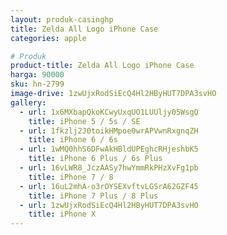 ```yaml
---
layout: produk-casinghp
title: Zelda All Logo iPhone Case
categories: apple

# Produk
product-title: Zelda All Logo iPhone Case
harga: 90000
sku: hn-2799
image-drive: 1zwUjxRodSiEcQ4Hl2HByHUT7DPA3svHO
gallery:
  - url: 1x6MXbapQkoKCwyUxqUO1LUUljy05WsgQ
    title: iPhone 5 / 5s / SE
  - url: 1fkzlj2J0toikHMpoe0wrAPVwnRxgnqZH
    title: iPhone 6 / 6s
  - url: 1wMQ0hhS6DFwAkHBldUPEghcRHjeshbK5
    title: iPhone 6 Plus / 6s Plus
  - url: 16vLWR8_JczAASy7hwYmmRkPHzXvFg1pb
    title: iPhone 7 / 8
  - url: 16uL2mhA-o3rOYSEXvftvLGSrA62GZF45
    title: iPhone 7 Plus / 8 Plus
  - url: 1zwUjxRodSiEcQ4Hl2HByHUT7DPA3svHO
    title: iPhone X
---
```

